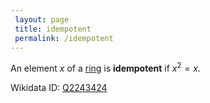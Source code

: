 ```yaml
---
 layout: page
 title: idempotent
 permalink: /idempotent
---
```

An element $x$ of a [ring](https://defsmath.github.io/DefsMath/ring) is **idempotent** if $x^2 = x$. 

Wikidata ID: [Q2243424](https://www.wikidata.org/wiki/Q2243424)